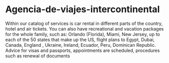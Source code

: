 # Agencia-de-viajes-intercontinental
Within our catalog of services is car rental in different parts of the country, hotel and air tickets. You
            can also have recreational and vacation packages for the whole family, such as: Orlando (Florida), Miami,
            New Jersey, up to each of the 50 states that make up the US, flight plans to Egypt, Dubai, Canada, England ,
            Ukraine, Ireland, Ecuador, Peru, Dominican Republic. Advice for visas and passports, appointments are scheduled, procedures such as renewal of
            documents
